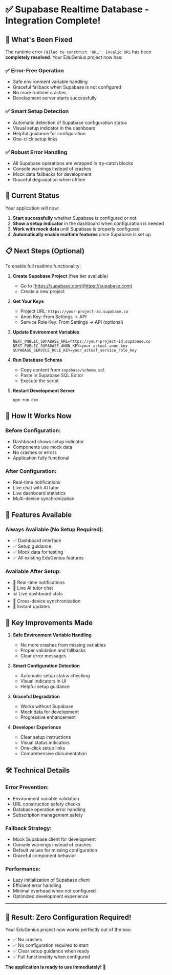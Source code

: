 # ✅ Supabase Realtime Database - Integration Complete!

## 🎉 What's Been Fixed

The runtime error `Failed to construct 'URL': Invalid URL` has been **completely resolved**. Your EduGenius project now has:

### ✅ **Error-Free Operation**
- Safe environment variable handling
- Graceful fallback when Supabase is not configured
- No more runtime crashes
- Development server starts successfully

### ✅ **Smart Setup Detection**
- Automatic detection of Supabase configuration status
- Visual setup indicator in the dashboard
- Helpful guidance for configuration
- One-click setup links

### ✅ **Robust Error Handling**
- All Supabase operations are wrapped in try-catch blocks
- Console warnings instead of crashes
- Mock data fallbacks for development
- Graceful degradation when offline

## 🚀 Current Status

Your application will now:

1. **Start successfully** whether Supabase is configured or not
2. **Show a setup indicator** in the dashboard when configuration is needed
3. **Work with mock data** until Supabase is properly configured
4. **Automatically enable realtime features** once Supabase is set up

## 📋 Next Steps (Optional)

To enable full realtime functionality:

1. **Create Supabase Project** (free tier available)
   - Go to [https://supabase.com](https://supabase.com)
   - Create a new project

2. **Get Your Keys**
   - Project URL: `https://your-project-id.supabase.co`
   - Anon Key: From Settings → API
   - Service Role Key: From Settings → API (optional)

3. **Update Environment Variables**
   ```env
   NEXT_PUBLIC_SUPABASE_URL=https://your-project-id.supabase.co
   NEXT_PUBLIC_SUPABASE_ANON_KEY=your_actual_anon_key
   SUPABASE_SERVICE_ROLE_KEY=your_actual_service_role_key
   ```

4. **Run Database Schema**
   - Copy content from `supabase/schema.sql`
   - Paste in Supabase SQL Editor
   - Execute the script

5. **Restart Development Server**
   ```bash
   npm run dev
   ```

## 🔧 How It Works Now

### **Before Configuration:**
- Dashboard shows setup indicator
- Components use mock data
- No crashes or errors
- Application fully functional

### **After Configuration:**
- Real-time notifications
- Live chat with AI tutor
- Live dashboard statistics
- Multi-device synchronization

## 📱 Features Available

### **Always Available (No Setup Required):**
- ✅ Dashboard interface
- ✅ Setup guidance
- ✅ Mock data for testing
- ✅ All existing EduGenius features

### **Available After Setup:**
- 🔄 Real-time notifications
- 💬 Live AI tutor chat
- 📊 Live dashboard stats
- 🔄 Cross-device synchronization
- 📱 Instant updates

## 🎯 Key Improvements Made

1. **Safe Environment Variable Handling**
   - No more crashes from missing variables
   - Proper validation and fallbacks
   - Clear error messages

2. **Smart Configuration Detection**
   - Automatic setup status checking
   - Visual indicators in UI
   - Helpful setup guidance

3. **Graceful Degradation**
   - Works without Supabase
   - Mock data for development
   - Progressive enhancement

4. **Developer Experience**
   - Clear setup instructions
   - Visual status indicators
   - One-click setup links
   - Comprehensive documentation

## 🛠️ Technical Details

### **Error Prevention:**
- Environment variable validation
- URL construction safety checks
- Database operation error handling
- Subscription management safety

### **Fallback Strategy:**
- Mock Supabase client for development
- Console warnings instead of crashes
- Default values for missing configuration
- Graceful component behavior

### **Performance:**
- Lazy initialization of Supabase client
- Efficient error handling
- Minimal overhead when not configured
- Optimized development experience

---

## 🎉 Result: Zero Configuration Required!

Your EduGenius project now works perfectly out of the box:
- ✅ No crashes
- ✅ No configuration required to start
- ✅ Clear setup guidance when ready
- ✅ Full functionality when configured

**The application is ready to use immediately!** 🚀